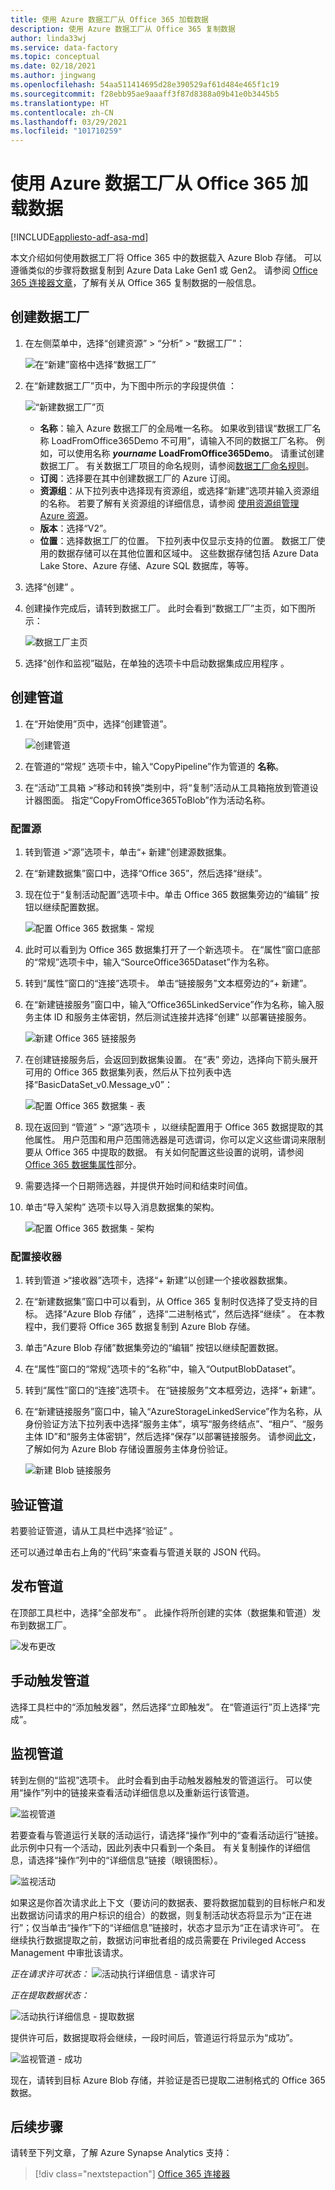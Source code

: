 ```yaml
---
title: 使用 Azure 数据工厂从 Office 365 加载数据
description: 使用 Azure 数据工厂从 Office 365 复制数据
author: linda33wj
ms.service: data-factory
ms.topic: conceptual
ms.date: 02/18/2021
ms.author: jingwang
ms.openlocfilehash: 54aa511414695d28e390529af61d484e465f1c19
ms.sourcegitcommit: f28ebb95ae9aaaff3f87d8388a09b41e0b3445b5
ms.translationtype: HT
ms.contentlocale: zh-CN
ms.lasthandoff: 03/29/2021
ms.locfileid: "101710259"
---
```

# <a name="load-data-from-office-365-by-using-azure-data-factory"></a>使用 Azure 数据工厂从 Office 365 加载数据

[!INCLUDE[appliesto-adf-asa-md](includes/appliesto-adf-asa-md.md)]

本文介绍如何使用数据工厂将 Office 365 中的数据载入 Azure Blob 存储。  可以遵循类似的步骤将数据复制到 Azure Data Lake Gen1 或 Gen2。 请参阅 [Office 365 连接器文章](connector-office-365.md)，了解有关从 Office 365 复制数据的一般信息。

## <a name="create-a-data-factory"></a>创建数据工厂

1. 在左侧菜单中，选择“创建资源” > “分析” > “数据工厂”：   
   
   ![在“新建”窗格中选择“数据工厂”](./media/quickstart-create-data-factory-portal/new-azure-data-factory-menu.png)

2. 在“新建数据工厂”页中，为下图中所示的字段提供值  ：
      
   ![“新建数据工厂”页](./media/load-office-365-data/new-azure-data-factory.png)
 
    * **名称**：输入 Azure 数据工厂的全局唯一名称。 如果收到错误“数据工厂名称 LoadFromOffice365Demo  不可用”，请输入不同的数据工厂名称。 例如，可以使用名称 _**yourname**_ **LoadFromOffice365Demo**。 请重试创建数据工厂。 有关数据工厂项目的命名规则，请参阅[数据工厂命名规则](naming-rules.md)。
    * **订阅**：选择要在其中创建数据工厂的 Azure 订阅。 
    * **资源组**：从下拉列表中选择现有资源组，或选择“新建”选项并输入资源组的名称。 若要了解有关资源组的详细信息，请参阅 [使用资源组管理 Azure 资源](../azure-resource-manager/management/overview.md)。  
    * **版本**：选择“V2”。
    * **位置**：选择数据工厂的位置。 下拉列表中仅显示支持的位置。 数据工厂使用的数据存储可以在其他位置和区域中。 这些数据存储包括 Azure Data Lake Store、Azure 存储、Azure SQL 数据库，等等。

3. 选择“创建”  。
4. 创建操作完成后，请转到数据工厂。 此时会看到“数据工厂”主页，如下图所示：
   
   ![数据工厂主页](./media/load-office-365-data/data-factory-home-page.png)

5. 选择“创作和监视”磁贴，在单独的选项卡中启动数据集成应用程序  。

## <a name="create-a-pipeline"></a>创建管道

1. 在“开始使用”页中，选择“创建管道”。 
 
    ![创建管道](./media/load-office-365-data/create-pipeline-entry.png)

2. 在管道的“常规”  选项卡中，输入“CopyPipeline”作为管道的 **名称**。

3. 在“活动”工具箱 >“移动和转换”类别中，将“复制”活动从工具箱拖放到管道设计器图面。  指定“CopyFromOffice365ToBlob”作为活动名称。

### <a name="configure-source"></a>配置源

1. 转到管道 >“源”选项卡，单击“+ 新建”创建源数据集。   

2. 在“新建数据集”窗口中，选择“Office 365”，然后选择“继续”。  
 
3. 现在位于“复制活动配置”选项卡中。单击 Office 365 数据集旁边的“编辑”  按钮以继续配置数据。

    ![配置 Office 365 数据集 - 常规](./media/load-office-365-data/transition-to-edit-dataset.png)
 
4. 此时可以看到为 Office 365 数据集打开了一个新选项卡。 在“属性”窗口底部的“常规”选项卡中，输入“SourceOffice365Dataset”作为名称。 
 
5. 转到“属性”窗口的“连接”选项卡。  单击“链接服务”文本框旁边的“+ 新建”。 

6. 在“新建链接服务”窗口中，输入“Office365LinkedService”作为名称，输入服务主体 ID 和服务主体密钥，然后测试连接并选择“创建”  以部署链接服务。

    ![新建 Office 365 链接服务](./media/load-office-365-data/new-office-365-linked-service.png)
 
7. 在创建链接服务后，会返回到数据集设置。 在“表”  旁边，选择向下箭头展开可用的 Office 365 数据集列表，然后从下拉列表中选择“BasicDataSet_v0.Message_v0”：

    ![配置 Office 365 数据集 - 表](./media/load-office-365-data/edit-dataset.png)

8. 现在返回到  “管道” > “源”选项卡  ，以继续配置用于 Office 365 数据提取的其他属性。  用户范围和用户范围筛选器是可选谓词，你可以定义这些谓词来限制要从 Office 365 中提取的数据。 有关如何配置这些设置的说明，请参阅 [Office 365 数据集属性](./connector-office-365.md#dataset-properties)部分。

9. 需要选择一个日期筛选器，并提供开始时间和结束时间值。

10. 单击“导入架构”  选项卡以导入消息数据集的架构。

    ![配置 Office 365 数据集 - 架构](./media/load-office-365-data/edit-source-properties.png)

### <a name="configure-sink"></a>配置接收器

1. 转到管道 >“接收器”选项卡，选择“+ 新建”以创建一个接收器数据集。  
 
2. 在“新建数据集”窗口中可以看到，从 Office 365 复制时仅选择了受支持的目标。 选择“Azure Blob 存储”  ，选择“二进制格式”，然后选择“继续”  。  在本教程中，我们要将 Office 365 数据复制到 Azure Blob 存储。

3. 单击“Azure Blob 存储”数据集旁边的“编辑”  按钮以继续配置数据。

4. 在“属性”窗口的“常规”选项卡的“名称”中，输入“OutputBlobDataset”。 

5. 转到“属性”窗口的“连接”选项卡。  在“链接服务”文本框旁边，选择“+ 新建”。 

6. 在“新建链接服务”窗口中，输入“AzureStorageLinkedService”作为名称，从身份验证方法下拉列表中选择“服务主体”，填写“服务终结点”、“租户”、“服务主体 ID”和“服务主体密钥”，然后选择“保存”以部署链接服务。  请参阅[此文](connector-azure-blob-storage.md#service-principal-authentication)，了解如何为 Azure Blob 存储设置服务主体身份验证。

    ![新建 Blob 链接服务](./media/load-office-365-data/configure-blob-linked-service.png)


## <a name="validate-the-pipeline"></a>验证管道

若要验证管道，请从工具栏中选择“验证”  。

还可以通过单击右上角的“代码”来查看与管道关联的 JSON 代码。

## <a name="publish-the-pipeline"></a>发布管道

在顶部工具栏中，选择“全部发布”  。 此操作将所创建的实体（数据集和管道）发布到数据工厂。

![发布更改](./media/load-office-365-data/publish-changes.png) 

## <a name="trigger-the-pipeline-manually"></a>手动触发管道

选择工具栏中的“添加触发器”，然后选择“立即触发”。   在“管道运行”页上选择“完成”。  

## <a name="monitor-the-pipeline"></a>监视管道

转到左侧的“监视”选项卡。  此时会看到由手动触发器触发的管道运行。 可以使用“操作”列中的链接来查看活动详细信息以及重新运行该管道。 

![监视管道](./media/load-office-365-data/pipeline-status.png) 

若要查看与管道运行关联的活动运行，请选择“操作”列中的“查看活动运行”链接。  此示例中只有一个活动，因此列表中只看到一个条目。 有关复制操作的详细信息，请选择“操作”列中的“详细信息”链接（眼镜图标）。 

![监视活动](./media/load-office-365-data/activity-status.png) 

如果这是你首次请求此上下文（要访问的数据表、要将数据加载到的目标帐户和发出数据访问请求的用户标识的组合）的数据，则复制活动状态将显示为“正在进行”；仅当单击“操作”下的“详细信息”链接时，状态才显示为“正在请求许可”。    在继续执行数据提取之前，数据访问审批者组的成员需要在 Privileged Access Management 中审批该请求。

_正在请求许可状态：_ 
![活动执行详细信息 - 请求许可](./media/load-office-365-data/activity-details-request-consent.png) 

_正在提取数据状态：_

![活动执行详细信息 - 提取数据](./media/load-office-365-data/activity-details-extract-data.png) 

提供许可后，数据提取将会继续，一段时间后，管道运行将显示为“成功”。

![监视管道 - 成功](./media/load-office-365-data/pipeline-monitoring-succeeded.png) 

现在，请转到目标 Azure Blob 存储，并验证是否已提取二进制格式的 Office 365 数据。

## <a name="next-steps"></a>后续步骤

请转至下列文章，了解 Azure Synapse Analytics 支持： 

> [!div class="nextstepaction"]
>[Office 365 连接器](connector-office-365.md)